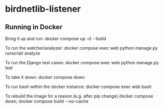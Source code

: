 # birdnetlib-listener

## Running in Docker

Bring it up and run:
docker compose up -d --build

To run the watcher/analyzer:
docker compose exec web python manage.py runscript analyze

To run the Django test cases:
docker compose exec web python manage.py test

To take it down:
docker compose down

To run bash within the docker instance:
docker compose exec web bash

To rebuild the image for a reason (e.g. after pip change)
docker compose down; docker compose build --no-cache
